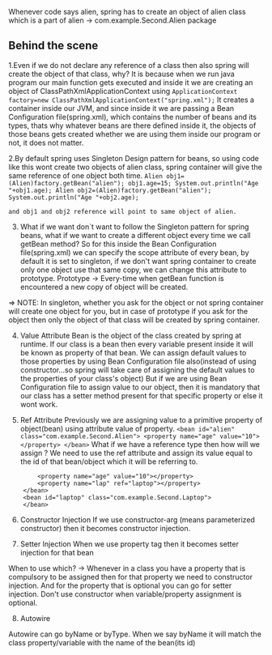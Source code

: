 Whenever code says alien, spring has to create an object of alien class which is a part of 
alien -> com.example.Second.Alien package

## Behind the scene

1.Even if we do not declare any reference of a class then also spring will create the object of that class, why?
It is because when we run java program our main function gets executed and inside it we are creating an object of ClassPathXmlApplicationContext using
``ApplicationContext factory=new ClassPathXmlApplicationContext("spring.xml");``
It creates a container inside our JVM, and since
inside it we are passing a Bean Configuration file(spring.xml), which contains the number of beans and its types, thats why whatever beans are there defined inside it, the objects of those beans gets created whether we are using them inside our program or not, it does not matter.

2.By default spring uses Singleton Design pattern for beans, so using code like this wont create two objects of alien class, spring container will give the same reference of one object both time.
  	```Alien obj1=(Alien)factory.getBean("alien");
    obj1.age=15;
    System.out.println("Age "+obj1.age);
    Alien obj2=(Alien)factory.getBean("alien");
    System.out.println("Age "+obj2.age);```
   
   	and obj1 and obj2 reference will point to same object of alien.
 
3. What if we want don`t want to follow the Singleton pattern for spring beans, what if we want to create a different object every time we call getBean method?
So for this inside the Bean Configuration file(spring.xml) we can specify the scope attribute of every bean, by default it is set to singleton, if we don't want spring container to create only one object use that same copy, we can change this attribute to prototype.
Prototype -> Every-time when getBean function is encountered a new copy of object will be created. 

=> NOTE: In singleton, whether you ask for the object or not spring container will create one object for you, but in case of prototype if you ask for the object then only the object of that class will be created by spring container.

4. Value Attribute
Bean is the object of the class created by spring at runtime.
If our class is a bean then every variable present inside it will be known as property of that bean.
We can assign default values to those properties by using Bean Configuration file also(instead of using constructor...so spring will take care of assigning the default values to the properties of your class's object)
But if we are using Bean Configuration file to assign value to our object, then it is mandatory that our class has a setter method present for that specific property or else it wont work.

 5. Ref Attribute
Previously we are assigning value to a primitive property of object(bean) using attribute value of property.
 		```<bean id="alien" class="com.example.Second.Alien">
			<property name="age" value="10"></property>
		</bean>```
What if we have a reference type then how will we assign ?
We need to use the ref attribute and assign its value equal to the id of that bean/object which it will be referring to. 
```<bean id="alien" class="com.example.Second.Alien">
		<property name="age" value="10"></property>
		<property name="lap" ref="laptop"></property> 
	</bean>
	<bean id="laptop" class="com.example.Second.Laptop">
	</bean>
```

6. Constructor Injection
If we use constructor-arg (means parameterized constructor) then it becomes constructor injection.
<bean id="alien" class="com.example.Second.Alien">
	<constructor-arg value="12"></constructor-arg>
</bean> 

7. Setter Injection
When we use property tag then it becomes setter injection for that bean
<bean id="alien" class="com.example.Second.Alien">
	<property name="age" value="12"></property> 
</bean>

When to use which? -> 
Whenever in a class you have a property that is compulsory to be assigned then for that property we need to constructor injection.
And for the property that is optional you can go for setter injection. Don't use constructor when variable/property assignment is optional.

8. Autowire

Autowire can go byName or byType.
When we say byName it will match the class property/variable with the name of the bean(its id)



     
